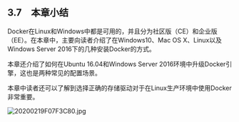 ## 3.7　本章小结

Docker在Linux和Windows中都是可用的，并且分为社区版（CE）和企业版（EE）。在本章中，主要向读者介绍了在Windows10、Mac OS X、Linux以及Windows Server 2016下的几种安装Docker的方式。

本章还介绍了如何在Ubuntu 16.04和Windows Server 2016环境中升级Docker引擎，这也是两种常见的配置场景。

本章中读者还可以了解到选择正确的存储驱动对于在Linux生产环境中使用Docker非常重要。



![20200219F07F3C80.jpg](./images/20200219F07F3C80.jpg)
